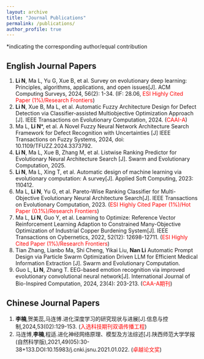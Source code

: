 ```yaml
---
layout: archive
title: "Journal Publications"
permalink: /publications/
author_profile: true
---
```

*indicating the corresponding author/equal contribution

## English Journal Papers
1. **Li N**, Ma L, Yu G, Xue B, et al. Survey on evolutionary deep learning: Principles, algorithms, applications, and open issues[J]. ACM Computing Surveys, 2024, 56(2): 1-34. (IF: 28.06, <span style="color:red">ESI Highly Cited Paper (1%)/Research Frontiers</span>)
2. **Li N**, Xue B, Ma L, et al. Automatic Fuzzy Architecture Design for Defect Detection via Classifier-assisted Multiobjective Optimization Approach [J]. IEEE Transactions on Evolutionary Computation, 2024. (<span style="color:red">CAAI-A</span>)
3. Ma L, **Li N***, et al. A Novel Fuzzy Neural Network Architecture Search Framework for Defect Recognition with Uncertainties [J] IEEE Transactions on Fuzzy Systems, 2024, doi: 10.1109/TFUZZ.2024.3373792.
4. **Li N**, Ma L, Xue B, Zhang M, et al. Listwise Ranking Predictor for Evolutionary Neural Architecture Search [J]. Swarm and Evolutionary Computation, 2025.
5. **Li N**, Ma L, Xing T, et al. Automatic design of machine learning via evolutionary computation: A survey[J]. Applied Soft Computing, 2023: 110412.
6. Ma L, **Li N**, Yu G, et al. Pareto-Wise Ranking Classifier for Multi-Objective Evolutionary Neural Architecture Search[J]. IEEE Transactions on Evolutionary Computation, 2023. (<span style="color:red">ESI Highly Cited Paper (1%)/Hot Paper (0.1%)/Research Frontiers</span>)
7. Ma L, **Li N**, Guo Y, et al. Learning to Optimize: Reference Vector Reinforcement Learning Adaption to Constrained Many-Objective Optimization of Industrial Copper Burdening System[J]. IEEE Transactions on Cybernetics, 2022, 52(12): 12698-12711. (<span style="color:red">ESI Highly Cited Paper (1%)/Research Frontiers</span>)
8. Tian Zhang, Lianbo Ma, Shi Cheng, Yikai Liu, **Nan Li** Automatic Prompt Design via Particle Swarm Optimization Driven LLM for Efficient Medical Information Extraction [J]. Swarm and Evolutionary Computation. 
9. Guo L, **Li N**, Zhang T. EEG-based emotion recognition via improved evolutionary convolutional neural network[J]. International Journal of Bio-Inspired Computation, 2024, 23(4): 203-213. (<span style="color:red">CAA-A期刊</span>)

## Chinese Journal Papers
1. **李楠**,贺美蕊,马连博.进化深度学习的研究现状与进展[J].信息与控制,2024,53(02):129-153. (<span style="color:red">入选科技期刊双语传播工程</span>)
2. 马连博,**李楠**,程适.进化神经网络原理、模型及方法综述[J].陕西师范大学学报(自然科学版),2021,49(05):30-38+133.DOI:10.15983/j.cnki.jsnu.2021.01.022. (<span style="color:red">卓越论文奖</span>)
